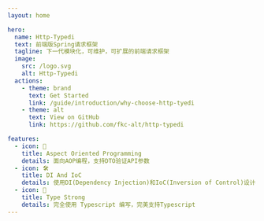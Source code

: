 ```yaml
---
layout: home

hero:
  name: Http-Typedi
  text: 前端版Spring请求框架
  tagline: 下一代模块化，可维护，可扩展的前端请求框架
  image:
    src: /logo.svg
    alt: Http-Typedi
  actions:
    - theme: brand
      text: Get Started
      link: /guide/introduction/why-choose-http-tyedi
    - theme: alt
      text: View on GitHub
      link: https://github.com/fkc-alt/http-typedi

features:
  - icon: 🚀
    title: Aspect Oriented Programming
    details: 面向AOP编程，支持DTO验证API参数
  - icon: 🛠️
    title: DI And IoC
    details: 使用DI(Dependency Injection)和IoC(Inversion of Control)设计模式
  - icon: 📠
    title: Type Strong
    details: 完全使用 Typescript 编写，完美支持Typescript
---
```

